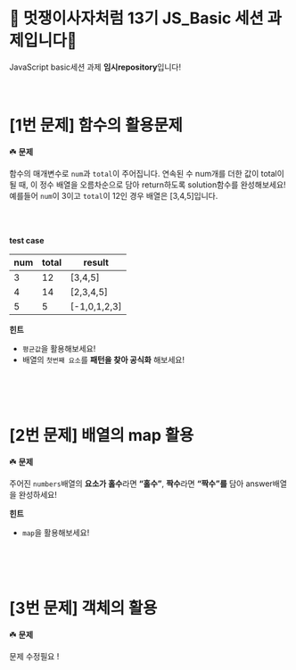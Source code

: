 # 🦁 멋쟁이사자처럼 13기 JS_Basic 세션 과제입니다🦁
JavaScript basic세션 과제 **임시repository**입니다!
<br/>
<br/>
<br/>


# [1번 문제] 함수의 활용문제
☘️ **문제**


함수의 매개변수로 `num`과 `total`이 주어집니다. 연속된 수 num개를 더한 값이 total이 될 때, 이 정수 배열을 오름차순으로 담아 return하도록 solution함수를 완성해보세요!
예를들어 `num`이 3이고 `total`이 12인 경우 배열은 [3,4,5]입니다. <br/><br/>

<br/>

**test case**

| num | total | result |
| --- | --- | --- |
| 3  | 12 | [3,4,5] |
| 4 | 14 | [2,3,4,5] |
| 5 | 5 | [-1,0,1,2,3] |

**힌트**

- `평균값`을 활용해보세요!
- 배열의 `첫번째 요소`를 **패턴을 찾아 공식화** 해보세요!
<br/>
<br/>
<br/>

# [2번 문제] 배열의 map 활용
☘️ **문제**

주어진  `numbers`배열의 **요소가 홀수**라면 **“홀수”**, **짝수**라면 **“짝수”를** 담아 answer배열을 완성하세요!

**힌트**

- `map`을 활용해보세요!
<br/>
<br/>
<br/>

# [3번 문제] 객체의 활용
☘️ **문제**

문제 수정필요 !
